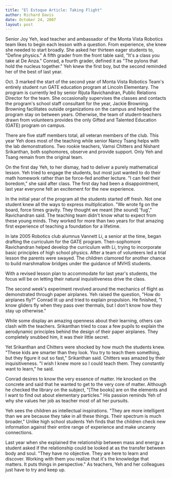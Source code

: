 ```yaml
---
title: "El Estoque Article: Taking Flight"
author: Richard Davis
date: October 24, 2007
layout: post
---
```


Senior Joy Yeh, lead teacher and ambassador of the Monta Vista Robotics team
likes to begin each lesson with a question. From experience, she knew she needed
to start broadly. She asked her thirteen eager students to, "Define physics." A
fifth grader from the front table said, "It's a class you take at De Anza."
Conrad, a fourth grader, defined it as "The pylons that hold the nucleus
together." Yeh knew the first boy, but the second reminded her of the best of
last year.

Oct. 3 marked the start of the second year of Monta Vista Robotics Team's
entirely student run GATE education program at Lincoln Elementary. The program
is currently led by senior Rijuta Ravichandran, Public Relations Director for
the team. She occasionally supervises the classes and contacts the program's
school staff consultant for the year, Jackie Browning. Browning facilitates
outside organizations on the campus and helped the program stay on between
years. Otherwise, the team of student-teachers drawn from volunteers provides
the only Gifted and Talented Education (GATE) program on campus.

There are five staff members total, all veteran members of the club. This year
Yeh does most of the teaching while senior Nancy Tsang helps with the lab
demonstrations. Two rookie teachers, Vamsi Chitters and Nishant Srikanthan, both
sophomores, observe and provide support. Only Yeh and Tsang remain from the
original team.

On the first day Yeh, to her dismay, had to deliver a purely mathematical
lesson. Yeh tried to engage the students, but most just wanted to do their math
homework rather than be force-fed another lecture. "I can feel their boredom,"
she said after class. The first day had been a disappointment, last year
everyone felt an excitement for the new experience.

In the initial year of the program all the students started off fresh. Not one
student knew all the ways to express multiplication. "We wrote fg on the board,
force times gravity. They thought we meant [the sound] 'fug'," Ravichandran
said. The teaching team didn't know what to expect from these young minds. They
worked for more than two years for that amazing first experience of teaching a
foundation for a lifetime.

In late 2005 Robotics club alumnus Vannett Li, a senior at the time, began
drafting the curriculum for the GATE program. Then-sophomore Ravichandran helped
develop the curriculum with Li, trying to incorporate basic principles of high
school physics. After a team of volunteers led a trial lesson the parents were
swayed. The children clamored for another chance to build marshmallow bridges
under the guidance of MVHS students.

With a revised lesson plan to accommodate for last year's students, the focus
will be on letting their natural inquisitiveness drive the class.

The second week's experiment revolved around the mechanics of flight as
demonstrated through paper airplanes. Yeh raised the question, "How do airplanes
fly?" Conrad lit up and tried to explain propulsion. He finished, "I know
gliders fly when they pass over thermals, but I don't know how they stay up
otherwise."

While some display an amazing openness about their learning, others can clash
with the teachers. Srikanthan tried to coax a few pupils to explain the
aerodynamic principles behind the design of their paper airplanes. They
completely snubbed him, it was their little secret.

Yet Srikanthan and Chitters were shocked by how much the students knew. "These
kids are smarter than they look. You try to teach them something, but they
figure it out so fast," Srikanthan said. Chitters was amazed by their
inquisitiveness. "I wish I knew more so I could teach them. They constantly want
to learn," he said.

Conrad desires to know the very essence of matter. He knocked on the concrete
and said that he wanted to get to the very core of matter. Although he checked
the library on the subject, "[The books] are on the elements and I want to find
out about elementary particles." His passion reminds Yeh of why she values her
job as teacher most of all her pursuits.

Yeh sees the children as intellectual inspirations. "They are more intelligent
than we are because they take in all these things. Their spectrum is much
broader," Unlike high school students Yeh finds that the children check new
information against their entire range of experience and make uncanny
connections.

Last year when she explained the relationship between mass and energy a student
asked if the relationship could be looked at as the transfer between body and
soul. "They have no objective. They are here to learn and discover. Working with
them you realize that it's the knowledge that matters. It puts things in
perspective." As teachers, Yeh and her colleagues just have to try and keep up.
